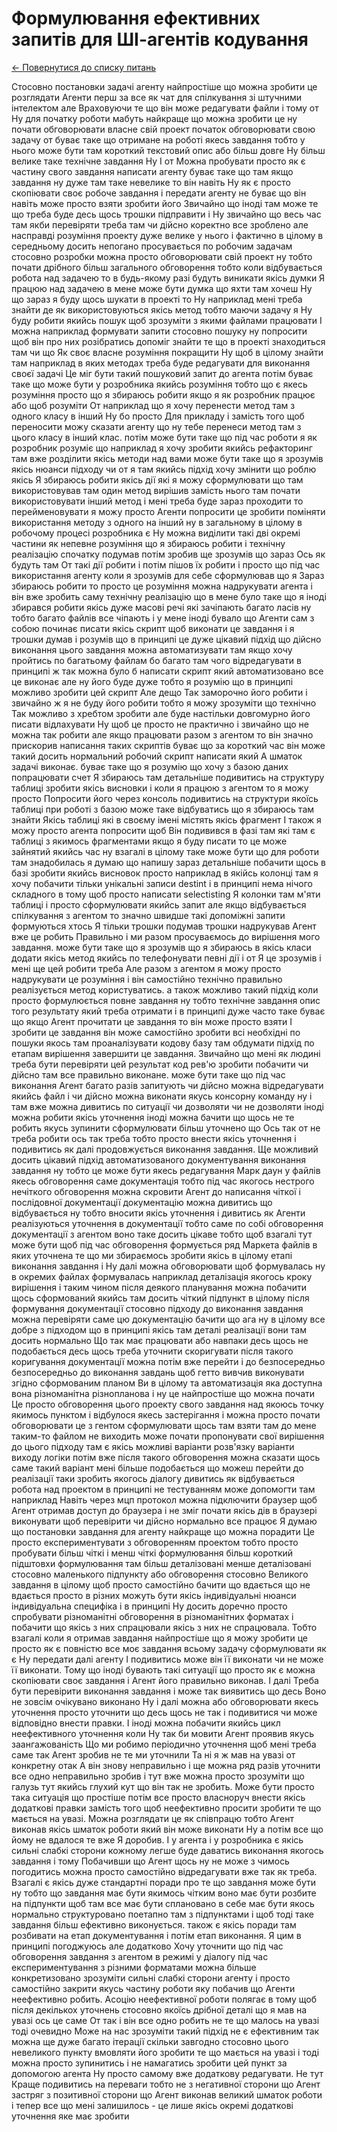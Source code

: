 # Формулювання ефективних запитів для ШІ-агентів кодування

[← Повернутися до списку питань](../agents.md)

Стосовно постановки задачі агенту найпростіше що можна зробити це розглядати Агенти перш за все як чат для спілкування зі штучними інтелектом але Враховуючи те що він може редагувати файли і тому от Ну для початку роботи мабуть найкраще що можна зробити це ну почати обговорювати власне свій проект початок обговорювати свою задачу от буває таке що отримане на роботі якесь завдання тобто у нього може бути там короткий текстовий опис або більш довге Ну більш велике таке технічне завдання Ну І от Можна пробувати просто як є частину свого завдання написати агенту буває таке що там якщо завдання ну дуже там таке невелике то він навіть Ну як є просто скопіювати своє робоче завдання і передати агенту не буває що він навіть може просто взяти зробити його Звичайно що іноді там може те що треба буде десь щось трошки підправити і Ну звичайно що весь час там якби перевіряти треба там чи дійсно коректно все зроблено але насправді розуміння проекту дуже велике у нього і фактично в цілому в середньому досить непогано просувається по робочим задачам стосовно розробки можна просто обговорювати свій проект ну тобто почати дрібного більш загального обговорення тобто коли відбувається робота над задачею то в будь-якому разі будуть виникати якісь думки Я працюю над задачею в мене може бути думка що яхти там хочеш Ну що зараз я буду щось шукати в проекті то Ну наприклад мені треба знайти де як використовуються якісь метод тобто маючи задачу я Ну буду робити якийсь пошук щоб зрозуміти з якими файлами працювати І можна наприклад формувати запити стосовно пошуку ну попросити щоб він про них розібратись допоміг знайти те що в проекті знаходиться там чи що Як своє власне розуміння покращити Ну щоб в цілому знайти там наприклад в яких методах треба буде редагувати для виконання своєї задачі Це міг бути такий пошуковий запит до агента потім буває таке що може бути у розробника якийсь розуміння тобто що є якесь розуміння просто що я збираюсь робити якщо я як розробник працює або щоб розуміти От наприклад що я хочу перенести метод там з одного класу в інший Ну бо просто Для прикладу і замість того щоб переносити можу сказати агенту що ну тебе перенеси метод там з цього класу в інший клас.  потім може бути таке що під час роботи я як розробник розуміє що наприклад я хочу зробити якийсь рефакторинг там вже розділити якісь методи над вами може бути таке що я зрозумів якісь нюанси підходу чи от я там якийсь підхід хочу змінити що роблю якісь Я збираюсь робити якісь дії які я можу сформулювати що там використовував там один метод вирішив замість нього там почати використовувати інший метод і мені треба буде зараз проходити то перейменовувати я можу просто Агенти попросити це зробити поміняти використання методу з одного на інший ну в загальному в цілому в робочому процесі розробника є Ну можна виділити такі дві окремі частини як непевне розуміння що я збираюсь робити і технічну реалізацію спочатку подумав потім зробив ще зрозумів що зараз Ось як будуть там От такі дії робити і потім пішов їх робити і просто що під час використання агенту коли я зрозумів для себе сформулював що я Зараз збираюсь робити то просто це розуміння можна надрукувати агента і він вже зробить саму технічну реалізацію що в мене було таке що я іноді збирався робити якісь дуже масові речі які зачіпають багато ласів ну тобто багато файлів все чіпають і у мене іноді бувало що Агенти сам з собою починає писати якісь скрипт щоб виконати це завдання і я трошки думав і розумів що в принципі це дуже цікавий підхід що дійсно виконання цього завдання можна автоматизувати там якщо хочу пройтись по багатьому файлам бо багато там чого відредагувати в принципі ж так можна було б написати скрипт який автоматизовано все це виконає але ну його буде дуже тобто я розумію що в принципі можливо зробити цей скрипт Але дещо Так заморочно його робити і звичайно ж я не буду його робити тобто я можу зрозуміти що технічно Так можливо з хребтом зробити але буде настільки довгомурно його писати відлахувати Ну щоб це просто не практично і звичайно що не можна так робити але якщо працювати разом з агентом то він значно прискорив написання таких скриптів буває що за короткий час він може такий досить нормальний робочий скрипт написати який А шматок  задачі виконає.  буває таке що я розумію що хочу з базою даних попрацювати счет Я збираюсь там детальніше подивитись на структуру таблиці зробити якісь висновки і коли я працюю з агентом то я можу просто Попросити його через консоль подивитись на структури якоїсь таблиці при роботі з базою може таке відбуватись що я збираюсь там знайти Якісь таблиці які в своєму імені містять якісь фрагмент І також я можу просто агента попросити щоб Він подивився в фазі там які там є таблиці з якимось фрагментами якщо я буду писати то це може зайнятий якийсь час ну взагалі в цілому таке може бути що для роботи там знадобилась я думаю що напишу зараз детальніше побачити щось в базі зробити якийсь висновок просто наприклад в якійсь колонці там я хочу побачити тільки унікальні записи destint і в принципі нема нічого складного в тому щоб просто написати selectisting Я колонки там м'яти таблиці і просто сформулювати якийсь запит але якщо відбувається спілкування з агентом то значно швидше такі допоміжні запити формуються хтось Я тільки трошки подумав трошки надрукував Агент вже це робить Правильно і ми разом  просуваємось до вирішення мого завдання.  може бути таке що я зрозумів що я збираюсь в якісь класи додати якісь метод якийсь по телефонувати певні дії і от Я це зрозумів і мені ще цей робити треба Але разом з агентом я можу просто надрукувати це розуміння і він самостійно технічно правильно реалізується метод користуватись.  а також можливо такий підхід коли просто формулюється повне завдання ну тобто технічне завдання опис того результату який треба отримати і в принципі дуже часто таке буває що якщо Агент прочитати це завдання то він може просто взяти І зробити це завдання він може самостійно зробити всі необхідні по пошуки якось там проаналізувати кодову базу там обдумати підхід по етапам вирішення завершити це завдання.  Звичайно що мені як людині треба бути перевіряти цей результат код рев'ю зробити побачити чи дійсно там все правильно виконане.  може бути таке що під час виконання Агент багато разів запитують чи дійсно можна відредагувати якийсь файл і чи дійсно можна виконати якусь консорну команду ну і там вже можна дивитись по ситуації чи дозволяти чи не дозволяти іноді можна робити якісь уточнення іноді можна бачити що щось не те робить якусь зупинити сформулювати більш уточнено що Ось так от не треба робити ось так треба тобто просто внести якісь уточнення і подивитись як далі продовжується виконання завдання. Ще можливий досить цікавий підхід автоматизованого документування виконання завдання ну тобто це може бути якесь редагування Марк даун у файлів якесь обговорення саме документація тобто під час якогось нестрого нечіткого обговорення можна скровити Агент до написання чіткої і послідовної документації документацію можна дивитись що відбувається ну тобто вносити якісь уточнення і дивитись як Агенти реалізуються уточнення в документації тобто саме по собі обговорення документації з агентом воно таке досить цікаве тобто щоб взагалі тут може бути щоб під час обговорення формується ряд Маркета файлів в яких уточнена те що ми збираємось зробити якісь в цілому етапі виконання завдання і Ну далі можна обговорювати щоб формувалась ну в окремих файлах формувалась наприклад деталізація якогось кроку вирішення і таким чином після деякого планування можна побачити щось сформований якийсь там досить чіткий підпункт в цілому після формування документації стосовно підходу до виконання завдання можна перевіряти саме цю документацію бачити що ага ну в цілому все добре з підходом що в принципі якісь там деталі реалізації вони там досить нормально Що так має працювати або навпаки десь щось не подобається десь щось треба уточнити скоригувати після такого коригування документації можна потім вже перейти і до безпосередньо безпосередньо до виконання завдань щоб гетто вивчив виконувати згідно сформованим планом
Ви в цілому та автоматизація яка доступна вона різноманітна різнопланова і ну це найпростіше що можна почати Це просто обговорення цього проекту свого завдання над якоюсь точку якимось пунктом і відбулося якесь застерігання і можна просто почати обговорювати це з гентом сформулювати щось там взяти там до мене таким-то файлом не виходить може почати пропонувати свої вирішення до цього підходу там є якісь можливі варіанти розв'язку варіанти виходу логіки потім вже після такого обговорення можна сказати щось саме такий варіант мені більше подобається що можеш перейти до реалізації таки зробить якогось діалогу дивитись як відбувається робота над проектом в принципі не тестуванням може допомогти там наприклад Навіть через мцп протокол можна підключити браузер щоб Агент отримав доступ до браузера і не зміг почати якісь дів в браузері виконувати щоб перевірити чи дійсно нормально все працює 
Я думаю що постановки завдання для агенту найкраще що можна порадити Це просто експериментувати з обговоренням проектом тобто просто пробувати більш чіткі і менш чіткі формулювання більш короткий підштовхи формулювання там більш деталізовані менше деталізовані стосовно маленького підпункту або обговорення стосовно Великого завдання в цілому щоб просто самостійно бачити що вдається що не вдається просто в різних можуть бути якісь індивідуальні нюанси індивідуальна специфіка і в принципі Ну досить доречно просто спробувати різноманітні обговорення в різноманітних форматах і побачити що якісь з них спрацювали якісь з них не спрацювала. Тобто взагалі коли я отримав завдання найпростіше що я можу зробити це просто як є повністю все моє завдання всьому задачу сформулювати як є Ну передати далі агенту І подивитись може він її виконати чи не може її виконати. Тому що іноді бувають такі ситуації що просто як є можна скопіювати своє завдання  і Агент його правильно виконав. І далі Треба бути перевірити виконання завдання і може так виявитись що десь Воно не зовсім очікувано виконано Ну і далі можна або обговорювати якесь уточнення просто уточнити що десь щось не так і подивитися чи може відповідно внести правки. І іноді можна побачити якийсь цикл неефективного уточнення коли Ну так би мовити Агент проявив якусь заангажованість Що ми робимо періодично уточнення щоб мені треба саме так Агент зробив не те ми уточнили Та ні я ж мав на увазі от конкретну отак А він знову неправильно і ще можна ряд разів уточнити все одно неправильно зробив і тут вже можна просто зрозуміти що галузь тут якийсь глухий кут що він так не зробить. Може бути просто така ситуація що простіше потім все просто власноруч внести якісь додаткові правки замість того щоб неефективно просити зробити те що мається на увазі. Можна розглядати це як співпрацю тобто Агент виконав якісь шматок роботи який він може виконати Ну а потім все що йому не вдалося  те вже Я доробив. І у агента і у розробника є якісь сильні слабкі сторони кожному легше буде даватись виконання якогось завдання і тому Побачивши що Агент щось ну не може з чимось погодитись можна просто самостійно відредагувати вже так як треба.
Взагалі є якісь дуже стандартні поради про те що завдання може бути ну тобто що завдання має бути якимось чітким воно має бути розбите на підпункти щоб там все має бути сплановано в себе має бути якось нормально структуровано поетапно там з підпунктами і щоб тоді таке завдання більш ефективно виконується.  також є якісь поради там розбивати на етап документування і потім етап виконання. Я цим в принципі погоджуюсь але додатково Хочу уточнити що під час обговорення завдання з агентом в режимі у діалогу під час експериментування з різними форматами можна більше конкретизовано зрозуміти сильні слабкі сторони агенту і просто самостійно закрити якусь частину роботи яку побачив що Агенти неефективно робить. Асоцію неефективної роботи полягає в тому щоб після декількох уточнень стосовно якоїсь дрібної деталі що я мав на увазі ось це саме От так і він все одно робить не те що малось на увазі тоді очевидно Може на нас зрозуміти такий підхід не є ефективним так можна ще дуже багато ітерації скільки завгодно стосовно цього невеликого пункту вмовляти його зробити те що мається на увазі і тоді можна просто зупинитись і не намагатись зробити цей пункт за допомогою агента Ну просто самому вже додаткову редагувати. Не тут Краще подивитись на переваги тобто не з негативної сторони що Агент застряг з позитивної сторони що Агент виконав великий шматок роботи і тепер все що мені залишилось - це лише якісь окремі додаткові уточнення яке має зробити 
